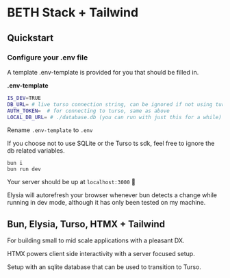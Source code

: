 # BETH Stack + Tailwind

## Quickstart

### Configure your .env file

A template .env-template is provided for you that should be filled in.

**.env-template**

```bash
IS_DEV=TRUE
DB_URL= # live turso connection string, can be ignored if not using turso
AUTH_TOKEN=  # for connecting to turso, same as above
LOCAL_DB_URL= # ./database.db (you can run with just this for a while)
```

Rename `.env-template` to `.env`

If you choose not to use SQLite or the Turso ts sdk, feel free to ignore
the db related variables.

```
bun i
bun run dev
```

Your server should be up at `localhost:3000` 🚀

Elysia will autorefresh your browser whenever bun detects a change while
running in dev mode, although it has only been tested on my machine.

## **Bun, Elysia, Turso, HTMX + Tailwind**

For building small to mid scale applications with a pleasant DX.

HTMX powers client side interactivity with a server focused setup.

Setup with an sqlite database that can be used to transition to Turso.

